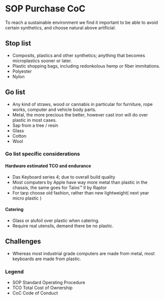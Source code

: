 # SOP Purchase CoC

To reach a sustainable environment we find it important to be able to avoid certain synthetics, and choose natural above artificial.

## Stop list

* Composits, plastics and other synthetics; anything that becomes microplastics sooner or later.
* Plastic shopping bags, including redonkolous hemp or fiber immitations.
* Polyester
* Nylon

## Go list

* Any kind of straws, wood or cannabis in particular for furniture, rope works, computer and vehicle body parts.
* Metal, the more precious the better, however cast iron will do over plastic in most cases.
* Sap from a tree / resin
* Glass
* Cotton
* Wool

### Go list specific considerations

#### Hardware estimated TCO and endurance
* Das Keyboard series 4; due to overall build quality
* Most computers by Apple have way more metal than plastic in the chassis, the same goes for Talos™ II by Raptor
* For tarp choose old fashion, rather than new lightweight( next year micro plastic )

#### Catering
* Glass or alufoil over plastic when catering.
* Require real utensils, demand there be no plastic.

## Challenges
* Whereas most industrial grade computers are made from metal, most keyboards are made from plastic.

### Legend
* SOP Standard Operating Procedure
* TCO Total Cost of Ownership
* CoC Code of Conduct
